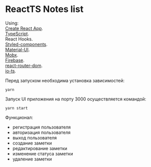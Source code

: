 # ReactTS Notes list

Using:  
[Create React App](https://github.com/facebook/create-react-app).   
[TypeScript](https://github.com/microsoft/TypeScript).   
React Hooks.   
[Styled-components](https://github.com/styled-components/styled-components).  
[Material-UI](https://github.com/mui-org/material-ui).  
[Mobx](https://github.com/mobxjs/mobx).  
[Firebase](https://github.com/firebase/firebaseui-web).  
[react-router-dom](https://github.com/ReactTraining/react-router/tree/master/packages/react-router-dom).  
[io-ts](https://github.com/gcanti/io-ts).  

Перед запуском необходима установка зависимостей:
```
yarn
```

Запуск UI приложения на порту 3000 осуществляется командой:
```
yarn start
```
Функционал: 
- регистрация пользователя
- авторизация пользователя
- выход пользователя
- создание заметки
- редактирование заметки
- изменение статуса заметки
- удаление заметки
